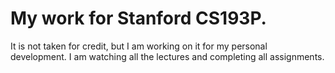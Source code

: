 # My work for Stanford CS193P. 
It is not taken for credit, but I am working on it for my personal development. I am watching all the lectures and completing all assignments. 
